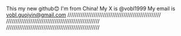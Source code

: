 This my new github😊
I'm from China!
My X is @vobl1999
My email is vobl.guojyin@gmail.com
//////////////////////////////////////////////////
//////////////////////////////////////////////////
//////////////////////////////////////////////////
